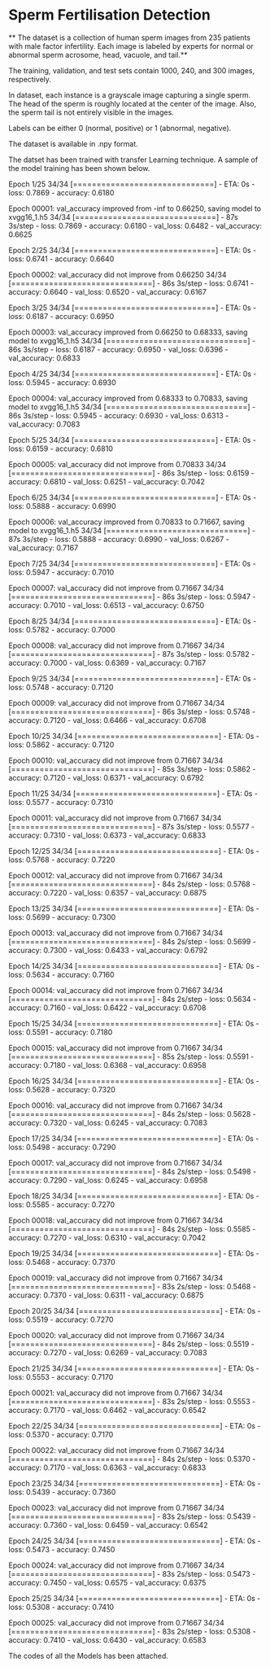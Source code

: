# Sperm Fertilisation Detection
**
The dataset is a collection of human sperm images from 235 patients with male factor infertility. Each image is labeled by experts for normal or abnormal sperm acrosome, head, vacuole, and tail.**

The training, validation, and test sets contain 1000, 240, and 300 images, respectively.


In dataset, each instance is a grayscale image capturing a single sperm. The head of the sperm is roughly located at the center of the image. Also, the sperm tail is not entirely visible in the images.

Labels can be either 0 (normal, positive) or 1 (abnormal, negative).

The dataset is available in .npy format.

The datset has been trained with transfer Learning technique. A sample of the model training has been shown below.

Epoch 1/25
34/34 [==============================] - ETA: 0s - loss: 0.7869 - accuracy: 0.6180

Epoch 00001: val_accuracy improved from -inf to 0.66250, saving model to xvgg16_1.h5
34/34 [==============================] - 87s 3s/step - loss: 0.7869 - accuracy: 0.6180 - val_loss: 0.6482 - val_accuracy: 0.6625


Epoch 2/25
34/34 [==============================] - ETA: 0s - loss: 0.6741 - accuracy: 0.6640

Epoch 00002: val_accuracy did not improve from 0.66250
34/34 [==============================] - 86s 3s/step - loss: 0.6741 - accuracy: 0.6640 - val_loss: 0.6520 - val_accuracy: 0.6167

Epoch 3/25
34/34 [==============================] - ETA: 0s - loss: 0.6187 - accuracy: 0.6950

Epoch 00003: val_accuracy improved from 0.66250 to 0.68333, saving model to xvgg16_1.h5
34/34 [==============================] - 86s 3s/step - loss: 0.6187 - accuracy: 0.6950 - val_loss: 0.6396 - val_accuracy: 0.6833

Epoch 4/25
34/34 [==============================] - ETA: 0s - loss: 0.5945 - accuracy: 0.6930

Epoch 00004: val_accuracy improved from 0.68333 to 0.70833, saving model to xvgg16_1.h5
34/34 [==============================] - 86s 3s/step - loss: 0.5945 - accuracy: 0.6930 - val_loss: 0.6313 - val_accuracy: 0.7083

Epoch 5/25
34/34 [==============================] - ETA: 0s - loss: 0.6159 - accuracy: 0.6810

Epoch 00005: val_accuracy did not improve from 0.70833
34/34 [==============================] - 86s 3s/step - loss: 0.6159 - accuracy: 0.6810 - val_loss: 0.6251 - val_accuracy: 0.7042

Epoch 6/25
34/34 [==============================] - ETA: 0s - loss: 0.5888 - accuracy: 0.6990

Epoch 00006: val_accuracy improved from 0.70833 to 0.71667, saving model to xvgg16_1.h5
34/34 [==============================] - 87s 3s/step - loss: 0.5888 - accuracy: 0.6990 - val_loss: 0.6267 - val_accuracy: 0.7167

Epoch 7/25
34/34 [==============================] - ETA: 0s - loss: 0.5947 - accuracy: 0.7010

Epoch 00007: val_accuracy did not improve from 0.71667
34/34 [==============================] - 86s 3s/step - loss: 0.5947 - accuracy: 0.7010 - val_loss: 0.6513 - val_accuracy: 0.6750

Epoch 8/25
34/34 [==============================] - ETA: 0s - loss: 0.5782 - accuracy: 0.7000

Epoch 00008: val_accuracy did not improve from 0.71667
34/34 [==============================] - 87s 3s/step - loss: 0.5782 - accuracy: 0.7000 - val_loss: 0.6369 - val_accuracy: 0.7167

Epoch 9/25
34/34 [==============================] - ETA: 0s - loss: 0.5748 - accuracy: 0.7120

Epoch 00009: val_accuracy did not improve from 0.71667
34/34 [==============================] - 86s 3s/step - loss: 0.5748 - accuracy: 0.7120 - val_loss: 0.6466 - val_accuracy: 0.6708

Epoch 10/25
34/34 [==============================] - ETA: 0s - loss: 0.5862 - accuracy: 0.7120

Epoch 00010: val_accuracy did not improve from 0.71667
34/34 [==============================] - 85s 3s/step - loss: 0.5862 - accuracy: 0.7120 - val_loss: 0.6371 - val_accuracy: 0.6792

Epoch 11/25
34/34 [==============================] - ETA: 0s - loss: 0.5577 - accuracy: 0.7310

Epoch 00011: val_accuracy did not improve from 0.71667
34/34 [==============================] - 87s 3s/step - loss: 0.5577 - accuracy: 0.7310 - val_loss: 0.6373 - val_accuracy: 0.6833

Epoch 12/25
34/34 [==============================] - ETA: 0s - loss: 0.5768 - accuracy: 0.7220

Epoch 00012: val_accuracy did not improve from 0.71667
34/34 [==============================] - 84s 2s/step - loss: 0.5768 - accuracy: 0.7220 - val_loss: 0.6357 - val_accuracy: 0.6875

Epoch 13/25
34/34 [==============================] - ETA: 0s - loss: 0.5699 - accuracy: 0.7300

Epoch 00013: val_accuracy did not improve from 0.71667
34/34 [==============================] - 84s 2s/step - loss: 0.5699 - accuracy: 0.7300 - val_loss: 0.6433 - val_accuracy: 0.6792

Epoch 14/25
34/34 [==============================] - ETA: 0s - loss: 0.5634 - accuracy: 0.7160

Epoch 00014: val_accuracy did not improve from 0.71667
34/34 [==============================] - 84s 2s/step - loss: 0.5634 - accuracy: 0.7160 - val_loss: 0.6422 - val_accuracy: 0.6708

Epoch 15/25
34/34 [==============================] - ETA: 0s - loss: 0.5591 - accuracy: 0.7180

Epoch 00015: val_accuracy did not improve from 0.71667
34/34 [==============================] - 85s 2s/step - loss: 0.5591 - accuracy: 0.7180 - val_loss: 0.6368 - val_accuracy: 0.6958

Epoch 16/25
34/34 [==============================] - ETA: 0s - loss: 0.5628 - accuracy: 0.7320

Epoch 00016: val_accuracy did not improve from 0.71667
34/34 [==============================] - 84s 2s/step - loss: 0.5628 - accuracy: 0.7320 - val_loss: 0.6245 - val_accuracy: 0.7083

Epoch 17/25
34/34 [==============================] - ETA: 0s - loss: 0.5498 - accuracy: 0.7290

Epoch 00017: val_accuracy did not improve from 0.71667
34/34 [==============================] - 84s 2s/step - loss: 0.5498 - accuracy: 0.7290 - val_loss: 0.6245 - val_accuracy: 0.6958

Epoch 18/25
34/34 [==============================] - ETA: 0s - loss: 0.5585 - accuracy: 0.7270

Epoch 00018: val_accuracy did not improve from 0.71667
34/34 [==============================] - 84s 2s/step - loss: 0.5585 - accuracy: 0.7270 - val_loss: 0.6310 - val_accuracy: 0.7042

Epoch 19/25
34/34 [==============================] - ETA: 0s - loss: 0.5468 - accuracy: 0.7370

Epoch 00019: val_accuracy did not improve from 0.71667
34/34 [==============================] - 83s 2s/step - loss: 0.5468 - accuracy: 0.7370 - val_loss: 0.6311 - val_accuracy: 0.6875

Epoch 20/25
34/34 [==============================] - ETA: 0s - loss: 0.5519 - accuracy: 0.7270

Epoch 00020: val_accuracy did not improve from 0.71667
34/34 [==============================] - 84s 2s/step - loss: 0.5519 - accuracy: 0.7270 - val_loss: 0.6269 - val_accuracy: 0.7083

Epoch 21/25
34/34 [==============================] - ETA: 0s - loss: 0.5553 - accuracy: 0.7170

Epoch 00021: val_accuracy did not improve from 0.71667
34/34 [==============================] - 83s 2s/step - loss: 0.5553 - accuracy: 0.7170 - val_loss: 0.6462 - val_accuracy: 0.6542

Epoch 22/25
34/34 [==============================] - ETA: 0s - loss: 0.5370 - accuracy: 0.7170

Epoch 00022: val_accuracy did not improve from 0.71667
34/34 [==============================] - 84s 2s/step - loss: 0.5370 - accuracy: 0.7170 - val_loss: 0.6363 - val_accuracy: 0.6833

Epoch 23/25
34/34 [==============================] - ETA: 0s - loss: 0.5439 - accuracy: 0.7360

Epoch 00023: val_accuracy did not improve from 0.71667
34/34 [==============================] - 83s 2s/step - loss: 0.5439 - accuracy: 0.7360 - val_loss: 0.6459 - val_accuracy: 0.6542

Epoch 24/25
34/34 [==============================] - ETA: 0s - loss: 0.5473 - accuracy: 0.7450

Epoch 00024: val_accuracy did not improve from 0.71667
34/34 [==============================] - 83s 2s/step - loss: 0.5473 - accuracy: 0.7450 - val_loss: 0.6575 - val_accuracy: 0.6375

Epoch 25/25
34/34 [==============================] - ETA: 0s - loss: 0.5308 - accuracy: 0.7410

Epoch 00025: val_accuracy did not improve from 0.71667
34/34 [==============================] - 83s 2s/step - loss: 0.5308 - accuracy: 0.7410 - val_loss: 0.6430 - val_accuracy: 0.6583

The codes of all the Models has been attached.
